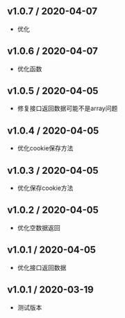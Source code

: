 ## v1.0.7 / 2020-04-07
- 优化

## v1.0.6 / 2020-04-07
- 优化函数

## v1.0.5 / 2020-04-05
- 修复接口返回数据可能不是array问题

## v1.0.4 / 2020-04-05
- 优化cookie保存方法

## v1.0.3 / 2020-04-05
- 优化保存cookie方法

## v1.0.2 / 2020-04-05
- 优化空数据返回

## v1.0.1 / 2020-04-05
- 优化接口返回数据

## v1.0.1 / 2020-03-19
- 测试版本
